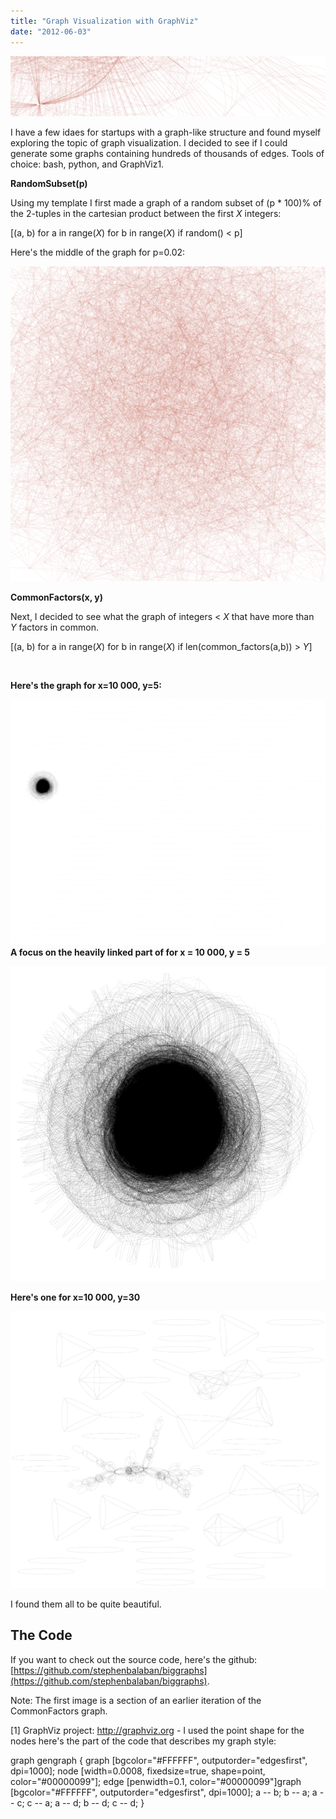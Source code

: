 ```yaml
---
title: "Graph Visualization with GraphViz"
date: "2012-06-03"
---
```


![](./images/header.png "GraphViz graph visualization tool")

I have a few idaes for startups with a graph-like structure and found myself exploring the topic of graph visualization. I decided to see if I could generate some graphs containing hundreds of thousands of edges. Tools of choice: bash, python, and GraphViz1.

**RandomSubset(p)**

Using my template I first made a graph of a random subset of (p \* 100)% of the 2-tuples in the cartesian product between the first _X_ integers:

\[(a, b) for a in range(_X_) for b in range(_X_) if random() < p\]

Here's the middle of the graph for p=0.02:

[![Graph of random subset (2%) of the possible pairings of the first 10,000 numbers.](./images/out_random_sm.png "Random Graph Visualizing - Taking 2%")](./images/out_random_sm.png)

**CommonFactors(x, y)**

Next, I decided to see what the graph of integers < _X_ that have more than _Y_ factors in common.

\[(a, b) for a in range(_X_) for b in range(_X_) if len(common\_factors(a,b)) > _Y_\]

 

**Here's the graph for x=10 000, y=5:**

[![This is a graph visualization with X=10 000 and Y=5](./images/out_10000-5_sm.png "out_10000-5_sm")](./images/out_10000-5_sm.png) **A focus on the heavily linked part of for x = 10 000, y = 5**

[![A GraphViz example of integers with common factors -- point shape used for nodes](./images/out_10000-5_zoomed1.png "A focus on the heavily linked part of for x = 10 000, y = 5:")](./images/out_10000-5_zoomed1.png)

**Here's one for x=10 000, y=30**

[![x=10 000 y=30](./images/out_10000-30_sm.png "out_10000-30_sm")](./images/out_10000-30_sm.png)

I found them all to be quite beautiful.

## The Code

If you want to check out the source code, here's the github: [https://github.com/stephenbalaban/biggraphs](https://github.com/stephenbalaban/biggraphs).

Note: The first image is a section of an earlier iteration of the CommonFactors graph.

\[1\] GraphViz project: http://graphviz.org - I used the point shape for the nodes here's the part of the code that describes my graph style:

graph gengraph {
        graph \[bgcolor="#FFFFFF", outputorder="edgesfirst", dpi=1000\];
        node \[width=0.0008, fixedsize=true, shape=point, color="#00000099"\];
        edge \[penwidth=0.1, color="#00000099"\]graph \[bgcolor="#FFFFFF", outputorder="edgesfirst", dpi=1000\];
        a -- b;
        b -- a;
        a -- c;
        c -- a;
        a -- d;
        b -- d;
        c -- d;
}
